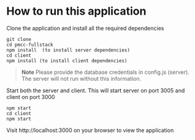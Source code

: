 # How to run this application
Clone the application and install all the required dependencies

```
git clone 
cd pmcc-fullstack
npm install  (to install server dependencies)
cd client
npm install (to install client dependencies)
```

> **Note**
> Please provide the database credentials in config.js (server). The server will not run without this information.


Start both the server and client. This will start server on port 3005 and client on port 3000
```
npm start
cd client
npm start
```

Visit http://localhost:3000 on your browser to view the application


